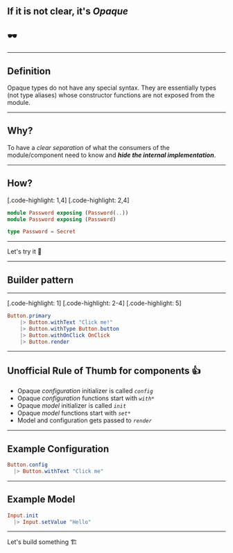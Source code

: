 ## If it is not clear, it's _Opaque_

## 🕶️

---

## Definition

Opaque types do not have any special syntax.
They are essentially types (not type aliases) whose constructor functions are not exposed from the module.

---

## Why?

To have a _clear separation_ of what the consumers of the module/component need to know and **_hide the internal implementation_**.

---

## How?

[.code-highlight: 1,4]
[.code-highlight: 2,4]

```elm
module Password exposing (Password(..))
module Password exposing (Password)

type Password = Secret
```

---

Let's try it
🙌

---

## Builder pattern

---

[.code-highlight: 1]
[.code-highlight: 2-4]
[.code-highlight: 5]

```elm
Button.primary
    |> Button.withText "Click me!"
    |> Button.withType Button.button
    |> Button.withOnClick OnClick
    |> Button.render
```

---

## Unofficial Rule of Thumb for components 👍

- Opaque _configuration_ initializer is called _`config`_
- Opaque _configuration_ functions start with _`with*`_
- Opaque _model_ initializer is called _`init`_
- Opaque _model_ functions start with _`set*`_
- Model and configuration gets passed to _`render`_

---

## Example Configuration

```elm
Button.config
  |> Button.withText "Click me"
```

---

## Example Model

```elm
Input.init
  |> Input.setValue "Hello"
```

---

Let's build something
🏗️
